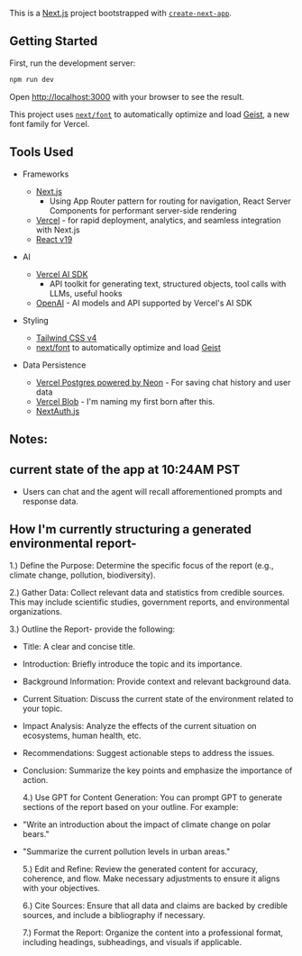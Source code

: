 This is a [Next.js](https://nextjs.org) project bootstrapped with [`create-next-app`](https://github.com/vercel/next.js/tree/canary/packages/create-next-app).

## Getting Started

First, run the development server:

```bash
npm run dev
```

Open [http://localhost:3000](http://localhost:3000) with your browser to see the result.

This project uses [`next/font`](https://nextjs.org/docs/app/building-your-application/optimizing/fonts) to automatically optimize and load [Geist](https://vercel.com/font), a new font family for Vercel.

## Tools Used

- Frameworks

  - [Next.js](https://nextjs.org/docs)
    - Using App Router pattern for routing for navigation, React Server Components for performant server-side rendering
  - [Vercel](https://vercel.com/) - for rapid deployment, analytics, and seamless integration with Next.js
  - [React v19](https://react.dev/blog/2024/12/05/react-19)

- AI

  - [Vercel AI SDK](https://sdk.vercel.ai/docs)
    - API toolkit for generating text, structured objects, tool calls with LLMs, useful hooks
  - [OpenAI](https://platform.openai.com/docs/overview) - AI models and API supported by Vercel's AI SDK

- Styling

  - [Tailwind CSS v4](https://tailwindcss.com)
  - [next/font](https://nextjs.org/docs/app/building-your-application/optimizing/fonts) to automatically optimize and load [Geist](https://vercel.com/font)

- Data Persistence

  - [Vercel Postgres powered by Neon](https://vercel.com/storage/postgres) - For saving chat history and user data
  - [Vercel Blob](https://vercel.com/storage/blob) - I'm naming my first born after this.
  - [NextAuth.js](https://github.com/nextauthjs/next-auth)

## Notes:

## current state of the app at 10:24AM PST

- Users can chat and the agent will recall afforementioned prompts and response data.

## How I'm currently structuring a generated environmental report-

1.) Define the Purpose: Determine the specific focus of the report (e.g., climate change, pollution, biodiversity).

2.) Gather Data: Collect relevant data and statistics from credible sources. This may include scientific studies, government reports, and environmental organizations.

3.) Outline the Report- provide the following:

- Title: A clear and concise title.
- Introduction: Briefly introduce the topic and its importance.
- Background Information: Provide context and relevant background data.
- Current Situation: Discuss the current state of the environment related to your topic.
- Impact Analysis: Analyze the effects of the current situation on ecosystems, human health, etc.
- Recommendations: Suggest actionable steps to address the issues.
- Conclusion: Summarize the key points and emphasize the importance of action.

  4.) Use GPT for Content Generation:
  You can prompt GPT to generate sections of the report based on your outline. For example:

- "Write an introduction about the impact of climate change on polar bears."
- "Summarize the current pollution levels in urban areas."

  5.) Edit and Refine: Review the generated content for accuracy, coherence, and flow. Make necessary adjustments to ensure it aligns with your objectives.

  6.) Cite Sources: Ensure that all data and claims are backed by credible sources, and include a bibliography if necessary.

  7.) Format the Report: Organize the content into a professional format, including headings, subheadings, and visuals if applicable.
